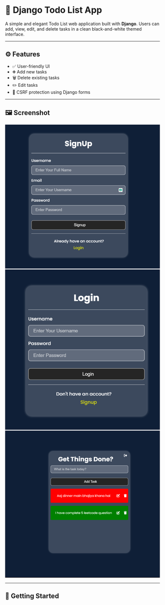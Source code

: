 # 📝 Django Todo List App

A simple and elegant Todo List web application built with **Django**. Users can add, view, edit, and delete tasks in a clean black-and-white themed interface.

---

## ⚙️ Features

- ✅ User-friendly UI
- ➕ Add new tasks
- 🗑️ Delete existing tasks
- ✏️ Edit tasks
- 🔐 CSRF protection using Django forms

---

## 🖼️ Screenshot

![Screenshot 25](https://github.com/karanchaurasiya-code/Todo_with_Django/blob/main/todo/static/css/image/Screenshot%20(25).png?raw=true)
![Screenshot 26](https://github.com/karanchaurasiya-code/Todo_with_Django/blob/main/todo/static/css/image/Screenshot%20(26).png?raw=true)
![Screenshot 24](https://github.com/karanchaurasiya-code/Todo_with_Django/blob/main/todo/static/css/image/Screenshot%20(24).png?raw=true)


  
---

## 🚀 Getting Started


